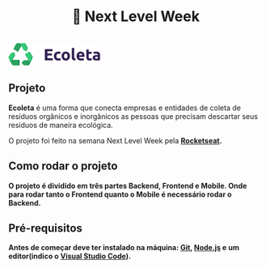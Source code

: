 <h1 align="center">🚀 <b>Next Level Week</b></h1>
<br>
<img src="/.images/logo.png"  />

<h2>Projeto</h2>
<p><b>Ecoleta</b> é uma forma que conecta empresas e entidades de coleta de resíduos orgânicos e inorgânicos as pessoas que precisam descartar seus resíduos de maneira ecológica.</p>
O projeto foi feito na semana Next Level Week pela <a href="https://rocketseat.com.br/"><b>Rocketseat<b></a>.

<h2>Como rodar o projeto</h2>
O projeto é dividido em três partes Backend, Frontend e Mobile. 
Onde para rodar tanto o Frontend quanto o Mobile é necessário rodar o Backend.

<h2>Pré-requisitos</h2>
Antes de começar deve ter instalado na máquina: <b><a href="https://git-scm.com/downloads">Git</a></b>, <b><a href="https://nodejs.org/en/">Node.js</a></b> e um editor(indico o <b><a href="https://code.visualstudio.com/download">Visual Studio Code</a></b>).
